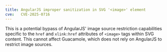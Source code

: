 ```yaml
---
title: AngularJS improper sanitization in SVG '<image>' element
cve:   CVE-2025-0716
---
```


This is a potential bypass of AngularJS' image source restriction capabilities
specific to the `href` and `xlink:href` attributes of `<image>` tags within SVG
content. This cannot affect Guacamole, which does not rely on AngularJS to
restrict image sources.
